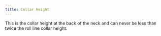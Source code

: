 ```yaml
---
title: Collar height
---
```


This is the collar height at the back of the neck and can never be less than twice the roll line collar height.